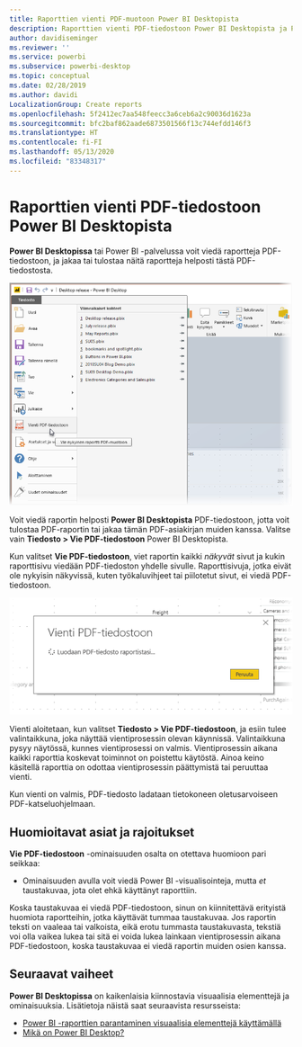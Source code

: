 ```yaml
---
title: Raporttien vienti PDF-muotoon Power BI Desktopista
description: Raporttien vienti PDF-tiedostoon Power BI Desktopista ja PDF-raporttien tulostus
author: davidiseminger
ms.reviewer: ''
ms.service: powerbi
ms.subservice: powerbi-desktop
ms.topic: conceptual
ms.date: 02/28/2019
ms.author: davidi
LocalizationGroup: Create reports
ms.openlocfilehash: 5f2412ec7aa548feecc3a6ceb6a2c90036d1623a
ms.sourcegitcommit: bfc2baf862aade6873501566f13c744efdd146f3
ms.translationtype: HT
ms.contentlocale: fi-FI
ms.lasthandoff: 05/13/2020
ms.locfileid: "83348317"
---
```

# <a name="export-reports-to-pdf-from-power-bi-desktop"></a>Raporttien vienti PDF-tiedostoon Power BI Desktopista
**Power BI Desktopissa** tai Power BI -palvelussa voit viedä raportteja PDF-tiedostoon, ja jakaa tai tulostaa näitä raportteja helposti tästä PDF-tiedostosta.

![Vienti PDF-tiedostoon](media/desktop-export-to-pdf/export-to-pdf_01.png)

Voit viedä raportin helposti **Power BI Desktopista** PDF-tiedostoon, jotta voit tulostaa PDF-raportin tai jakaa tämän PDF-asiakirjan muiden kanssa. Valitse vain **Tiedosto > Vie PDF-tiedostoon** Power BI Desktopista.

Kun valitset **Vie PDF-tiedostoon**, viet raportin kaikki *näkyvät* sivut ja kukin raporttisivu viedään PDF-tiedoston yhdelle sivulle. Raporttisivuja, jotka eivät ole nykyisin näkyvissä, kuten työkaluvihjeet tai piilotetut sivut, ei viedä PDF-tiedostoon. 

![Käynnissä oleva vienti PDF-tiedostoon](media/desktop-export-to-pdf/export-to-pdf_02.png)

Vienti aloitetaan, kun valitset **Tiedosto > Vie PDF-tiedostoon**, ja esiin tulee valintaikkuna, joka näyttää vientiprosessin olevan käynnissä. Valintaikkuna pysyy näytössä, kunnes vientiprosessi on valmis. Vientiprosessin aikana kaikki raporttia koskevat toiminnot on poistettu käytöstä. Ainoa keino käsitellä raporttia on odottaa vientiprosessin päättymistä tai peruuttaa vienti. 

Kun vienti on valmis, PDF-tiedosto ladataan tietokoneen oletusarvoiseen PDF-katseluohjelmaan. 

## <a name="considerations-and-limitations"></a>Huomioitavat asiat ja rajoitukset
**Vie PDF-tiedostoon** -ominaisuuden osalta on otettava huomioon pari seikkaa:

* Ominaisuuden avulla voit viedä Power BI -visualisointeja, mutta *et* taustakuvaa, jota olet ehkä käyttänyt raporttiin.

Koska taustakuvaa ei viedä PDF-tiedostoon, sinun on kiinnitettävä erityistä huomiota raportteihin, jotka käyttävät tummaa taustakuvaa. Jos raportin teksti on vaaleaa tai valkoista, eikä erotu tummasta taustakuvasta, tekstiä voi olla vaikea lukea tai sitä ei voida lukea lainkaan vientiprosessin aikana PDF-tiedostoon, koska taustakuvaa ei viedä raportin muiden osien kanssa. 



## <a name="next-steps"></a>Seuraavat vaiheet
**Power BI Desktopissa** on kaikenlaisia kiinnostavia visuaalisia elementtejä ja ominaisuuksia. Lisätietoja näistä saat seuraavista resursseista:

* [Power BI -raporttien parantaminen visuaalisia elementtejä käyttämällä](desktop-visual-elements-for-reports.md)
* [Mikä on Power BI Desktop?](../fundamentals/desktop-what-is-desktop.md)
